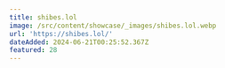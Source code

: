 ```yaml
---
title: shibes.lol
image: /src/content/showcase/_images/shibes.lol.webp
url: 'https://shibes.lol/'
dateAdded: 2024-06-21T00:25:52.367Z
featured: 28
---
```


